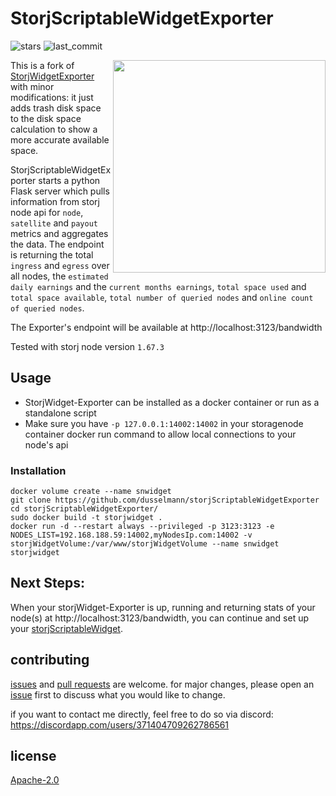 # StorjScriptableWidgetExporter

![stars](https://img.shields.io/github/stars/dusselmann/storjScriptableWidgetExporter) ![last_commit](https://img.shields.io/github/last-commit/dusselmann/storjScriptableWidgetExporter)

<img src="https://github.com/dusselmann/storjScriptableWidget/blob/main/screenshot.jpeg?raw=true" alt="" width=340 align="right"/> 

This is a fork of [StorjWidgetExporter](https://github.com/striker43/storjWidget-Exporter) with minor modifications: it just adds trash disk space to the disk space calculation to show a more accurate available space.

StorjScriptableWidgetExporter starts a python Flask server which pulls information from storj node api for `node`, `satellite` and `payout` metrics and aggregates the data. The endpoint is returning the total `ingress` and `egress` over all nodes, the `estimated daily earnings` and the `current months earnings`, `total space used` and `total space available`, `total number of queried nodes` and `online count of queried nodes`.

The Exporter's endpoint will be available at http://localhost:3123/bandwidth

Tested with storj node version `1.67.3`

## Usage

* StorjWidget-Exporter can be installed as a docker container or run as a standalone script
* Make sure you have `-p 127.0.0.1:14002:14002` in your storagenode container docker run command to allow local connections to your node's api

### Installation

    docker volume create --name snwidget
    git clone https://github.com/dusselmann/storjScriptableWidgetExporter
    cd storjScriptableWidgetExporter/
    sudo docker build -t storjwidget .
    docker run -d --restart always --privileged -p 3123:3123 -e NODES_LIST=192.168.188.59:14002,myNodesIp.com:14002 -v storjWidgetVolume:/var/www/storjWidgetVolume --name snwidget storjwidget

## Next Steps:
When your storjWidget-Exporter is up, running and returning stats of your node(s) at http://localhost:3123/bandwidth, you can continue and set up your [storjScriptableWidget](https://github.com/dusselmann/storjScriptableWidget).

## contributing

[issues](https://github.com/dusselmann/storjScriptableWidgetExporter/issues) and [pull requests](https://github.com/dusselmann/storjScriptableWidgetExporter/pulls) are welcome. for major changes, please open an [issue](https://github.com/dusselmann/storjScriptableWidgetExporter/issues) first to discuss what you would like to change.

if you want to contact me directly, feel free to do so via discord: https://discordapp.com/users/371404709262786561

## license

[Apache-2.0](https://github.com/dusselmann/storjScriptableWidget/blob/main/LICENSE)
